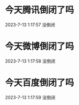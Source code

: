 # 今天腾讯倒闭了吗

2023-7-13 1:17:57 没倒闭

# 今天微博倒闭了吗

2023-7-13 1:17:58 没倒闭

# 今天百度倒闭了吗

2023-7-13 1:17:59 没倒闭

